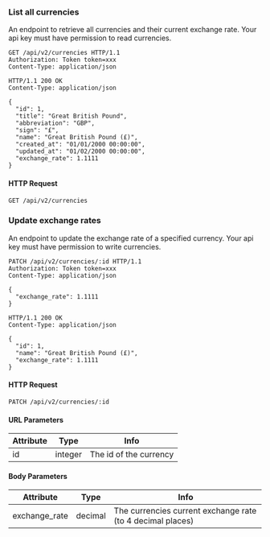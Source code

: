 ### List all currencies

An endpoint to retrieve all currencies and their current exchange rate.
Your api key must have permission to read currencies.

``` http
GET /api/v2/currencies HTTP/1.1
Authorization: Token token=xxx
Content-Type: application/json
```

``` http
HTTP/1.1 200 OK
Content-Type: application/json

{
  "id": 1,
  "title": "Great British Pound",
  "abbreviation": "GBP",
  "sign": "£",
  "name": "Great British Pound (£)",
  "created_at": "01/01/2000 00:00:00",
  "updated_at": "01/02/2000 00:00:00",
  "exchange_rate": 1.1111
}
```

#### HTTP Request

`GET /api/v2/currencies`

### Update exchange rates

An endpoint to update the exchange rate of a specified currency. Your api key must have permission to write currencies.

``` http
PATCH /api/v2/currencies/:id HTTP/1.1
Authorization: Token token=xxx
Content-Type: application/json

{
  "exchange_rate": 1.1111
}

```

``` http
HTTP/1.1 200 OK
Content-Type: application/json

{
  "id": 1,
  "name": "Great British Pound (£)",
  "exchange_rate": 1.1111
}
```

#### HTTP Request

`PATCH /api/v2/currencies/:id`

#### URL Parameters

Attribute | Type | Info
--------- | ---- | ----
id | integer | The id of the currency

#### Body Parameters

Attribute | Type | Info
--------- | ---- | ----
exchange_rate| decimal | The currencies current exchange rate (to 4 decimal places)
